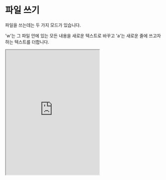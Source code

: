 # 파일 쓰기

파일을 쓰는데는 두 가지 모드가 있습니다.

'w'는 그 파일 안에 있는 모든 내용을 새로운 텍스트로 바꾸고 'a'는 새로운 줄에 쓰고자 하는 텍스트를 더합니다.

<iframe
  loading="lazy" title="Python Playground" src="https://trinket.io/embed/python3/890655e828" height="400" />

## `write()`

`write()` 메서드를 사용하면 파일에 새로운 내용을 쓸 수 있습니다.

## `writelines()`

`writelines()`는 문자로 구성된 리스트의 값들을 결합하고 파일에 씁니다.

<iframe
  loading="lazy" title="Python Playground" src="https://trinket.io/embed/python3/2fdad67c09" height="400" />

<br /><br /><br /><br /><br />

:::note

## 파일 만들기

파일을 만들기 위해서는 `x` 모드를 사용할 수 있습니다.

```py
mainFile = open("example.txt", "x")
```

만일 `example.txt` 라는 파일이 이미 존재한다면 에러가 생기게 되고, 그렇지 않다면 `example.txt` 파일을 만들 수 있습니다.

## 파일 삭제

파일을 삭제하려면 os라는 모듈을 사용해야 합니다.

```py
import os
os.remove("example.txt") #첫 번째 방법
os.rmdir("example.txt") #두 번째 방법 (ReMoveDIRectory)
```

:::
